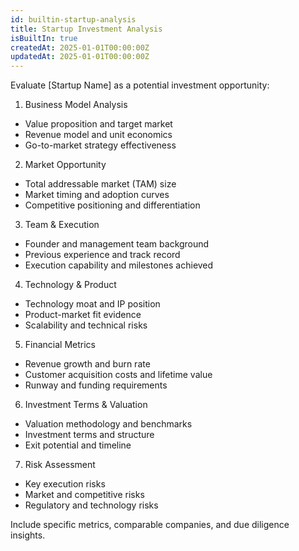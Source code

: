 ```yaml
---
id: builtin-startup-analysis
title: Startup Investment Analysis
isBuiltIn: true
createdAt: 2025-01-01T00:00:00Z
updatedAt: 2025-01-01T00:00:00Z
---
```


Evaluate [Startup Name] as a potential investment opportunity:

1. Business Model Analysis

- Value proposition and target market
- Revenue model and unit economics
- Go-to-market strategy effectiveness

2. Market Opportunity

- Total addressable market (TAM) size
- Market timing and adoption curves
- Competitive positioning and differentiation

3. Team & Execution

- Founder and management team background
- Previous experience and track record
- Execution capability and milestones achieved

4. Technology & Product

- Technology moat and IP position
- Product-market fit evidence
- Scalability and technical risks

5. Financial Metrics

- Revenue growth and burn rate
- Customer acquisition costs and lifetime value
- Runway and funding requirements

6. Investment Terms & Valuation

- Valuation methodology and benchmarks
- Investment terms and structure
- Exit potential and timeline

7. Risk Assessment

- Key execution risks
- Market and competitive risks
- Regulatory and technology risks

Include specific metrics, comparable companies, and due diligence insights.
